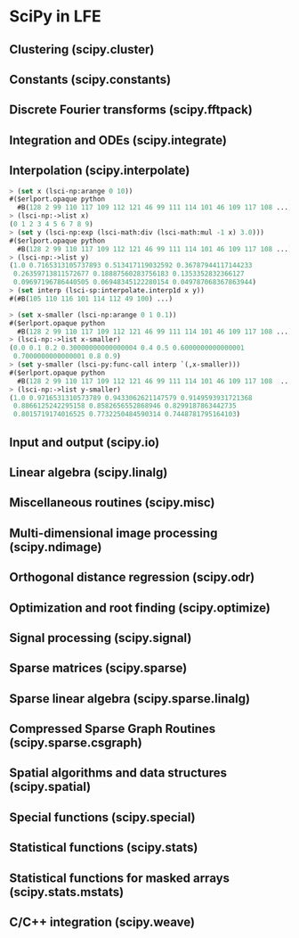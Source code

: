 # SciPy in LFE

## Clustering (scipy.cluster)

## Constants (scipy.constants)

## Discrete Fourier transforms (scipy.fftpack)

## Integration and ODEs (scipy.integrate)

## Interpolation (scipy.interpolate)

```cl
> (set x (lsci-np:arange 0 10))
#($erlport.opaque python
  #B(128 2 99 110 117 109 112 121 46 99 111 114 101 46 109 117 108 ...))
> (lsci-np:->list x)
(0 1 2 3 4 5 6 7 8 9)
> (set y (lsci-np:exp (lsci-math:div (lsci-math:mul -1 x) 3.0)))
#($erlport.opaque python
  #B(128 2 99 110 117 109 112 121 46 99 111 114 101 46 109 117 108 ...))
> (lsci-np:->list y)
(1.0 0.7165313105737893 0.513417119032592 0.36787944117144233
 0.26359713811572677 0.18887560283756183 0.1353352832366127
 0.09697196786440505 0.06948345122280154 0.049787068367863944)
> (set interp (lsci-sp:interpolate.interp1d x y))
#(#B(105 110 116 101 114 112 49 100) ...)
```

```cl
> (set x-smaller (lsci-np:arange 0 1 0.1))
#($erlport.opaque python
  #B(128 2 99 110 117 109 112 121 46 99 111 114 101 46 109 117 108 ...))
> (lsci-np:->list x-smaller)
(0.0 0.1 0.2 0.30000000000000004 0.4 0.5 0.6000000000000001
 0.7000000000000001 0.8 0.9)
> (set y-smaller (lsci-py:func-call interp `(,x-smaller)))
#($erlport.opaque python
  #B(128 2 99 110 117 109 112 121 46 99 111 114 101 46 109 117 108  ...))
> (lsci-np:->list y-smaller)
(1.0 0.9716531310573789 0.9433062621147579 0.9149593931721368
 0.8866125242295158 0.8582656552868946 0.8299187863442735
 0.8015719174016525 0.7732250484590314 0.7448781795164103)
```

## Input and output (scipy.io)

## Linear algebra (scipy.linalg)

## Miscellaneous routines (scipy.misc)

## Multi-dimensional image processing (scipy.ndimage)

## Orthogonal distance regression (scipy.odr)

## Optimization and root finding (scipy.optimize)

## Signal processing (scipy.signal)

## Sparse matrices (scipy.sparse)

## Sparse linear algebra (scipy.sparse.linalg)

## Compressed Sparse Graph Routines (scipy.sparse.csgraph)

## Spatial algorithms and data structures (scipy.spatial)

## Special functions (scipy.special)

## Statistical functions (scipy.stats)

## Statistical functions for masked arrays (scipy.stats.mstats)

## C/C++ integration (scipy.weave)
